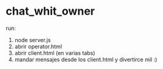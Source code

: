 chat_whit_owner
===============
run:
 1. node server.js
 2. abrir operator.html
 3. abrir client.html (en varias tabs)
 4. mandar mensajes desde los client.html y divertirce mil :)
